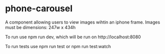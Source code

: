 # phone-carousel
A component allowing users to view images wihtin an iphone frame.
Images must be dimensions: 247w x 434h

To run use npm run dev, which will be run on http://localhost:8080

To run tests use npm run test or npm run test:watch
